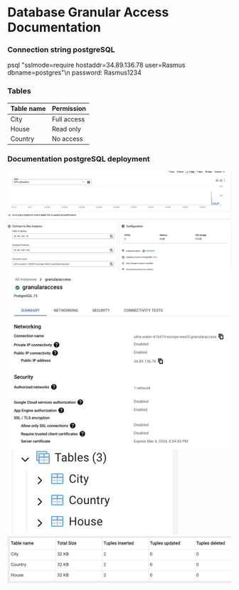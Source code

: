 # Database Granular Access Documentation


### Connection string postgreSQL
psql "sslmode=require hostaddr=34.89.136.78 user=Rasmus dbname=postgres"\n
password: Rasmus1234

### Tables
| Table name      | Permission              | 
|-----------------|-------------------------|
| City            | Full access             |
| House           | Read only               |
| Country         | No access               |

### Documentation postgreSQL deployment
![Alt text](image.png)
![Alt text](image-4.png)
![Alt text](image-2.png)
![Alt text](image-3.png)